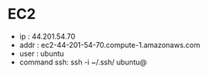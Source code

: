 # EC2

 - ip : 44.201.54.70
 - addr : ec2-44-201-54-70.compute-1.amazonaws.com
 - user : ubuntu 
 - command ssh: ssh -i ~/.ssh/<key> ubuntu@<ip>